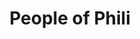 ---
pid: ch922
title: People of Phili
location_transcription: 5 Squares
coordinates: "[-75.163835651836, 39.951782609318]"
zipcode: 
gen_neighborhood: 
neighborhood: 
outside_phl: 
age: '21'
age_range: 20-29
instagram: 
image_file_name: ch_922.jpg
proposal_transcription: Shiny pieces ... emphasis not only on layers of buildings/culture
  but on the PEOPLE that walk through them
topic: 
topic_summary: '0'
type: Sculpture Statue
keywords_other: 
credit: 
image_labels: |-
  -Artistic rep of building
  -Jersey barrier
  -PEOPLE of Phil.
twitter: 
facebook: 
permalink: "/monuments/ch922/"
layout: item-page
---